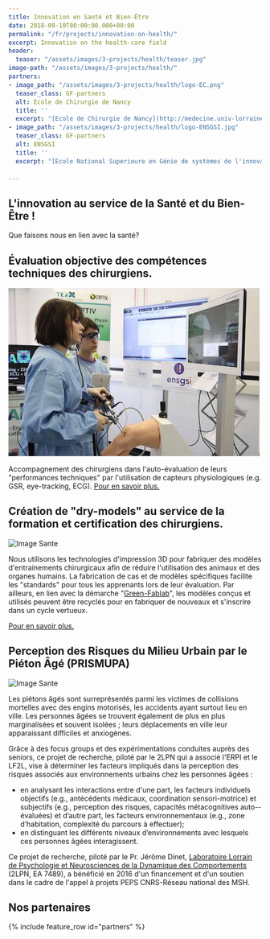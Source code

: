 ```yaml
---
title: Innovation en Santé et Bien-Être
date: 2018-09-10T00:00:00.000+00:00
permalink: "/fr/projects/innovation-on-health/"
excerpt: Innovation on the health-care field
header:
  teaser: "/assets/images/3-projects/health/teaser.jpg"
image-path: "/assets/images/3-projects/health/"
partners:
- image_path: "/assets/images/3-projects/health/logo-EC.png"
  teaser_class: GF-partners
  alt: Ecole de Chirurgie de Nancy
  title: ''
  excerpt: "[Ecole de Chirurgie de Nancy](http://medecine.univ-lorraine.fr/fr/ecole-chirurgie)"
- image_path: "/assets/images/3-projects/health/logo-ENSGSI.jpg"
  teaser_class: GF-partners
  alt: ENSGSI
  title: ''
  excerpt: "[Ecole National Superieure en Génie de systèmes de l'innovation](https://www.ensgsi.univ-lorraine.fr/)"

---
```

## L'innovation au service de la Santé et du Bien-Être !

Que faisons nous en lien avec la santé?

## Évaluation objective des compétences techniques des chirurgiens.

![Image Sante](/assets/images/3-projects/health/InnoHealth11.jpg)<img align="right">

Accompagnement des chirurgiens dans l'auto-évaluation de leurs "performances techniques" par l'utilisation de capteurs physiologiques (e.g. GSR, eye-tracking, ECG). [Pour en savoir plus.](https://doi.org/10.1016/j.ergon.2017.12.002 "https://doi.org/10.1016/j.ergon.2017.12.002")

## Création de "dry-models" au service de la formation et certification des chirurgiens.

![Image Sante](/assets/images/3-projects/health/InnoHealth2.png)

Nous utilisons les technologies d'impression 3D pour fabriquer des modèles d'entrainements chirurgicaux afin de réduire l'utilisation des animaux et des organes humains. La fabrication de cas et de modèles spécifiques facilite les "standards" pour tous les apprenants lors de leur évaluation. Par ailleurs, en lien avec la démarche "[Green-Fablab](http://lf2l.fr/projects/green-fablab/)", les modèles conçus et utilisés peuvent être recyclés pour en fabriquer de nouveaux et s'inscrire dans un cycle vertueux.

[Pour en savoir plus.](https://ieeexplore.ieee.org/document/8436302 "https://ieeexplore.ieee.org/document/8436302")

## Perception des Risques du Milieu Urbain par le Piéton Âgé (PRISMUPA)

![Image Sante](/assets/images/3-projects/health/virtual_reality.png)


Les piétons âgés sont surreprésentés parmi les victimes de collisions mortelles avec des engins motorisés, les accidents ayant surtout lieu en ville. Les personnes âgées se trouvent également de plus en plus marginalisées et souvent isolées ; leurs déplacements en ville leur apparaissant difficiles et anxiogènes.

Grâce à des focus groups et des expérimentations conduites auprès des seniors, ce projet de recherche, piloté par le 2LPN qui a associé l'ERPI et le LF2L, vise à déterminer les facteurs impliqués dans la perception des risques associés aux environnements urbains chez les personnes âgées :

* en analysant les interactions entre d'une part, les facteurs individuels objectifs (e.g., antécédents médicaux, coordination sensori-motrice) et subjectifs (e.g., perception des risques, capacités métacognitives auto-­évaluées) et d’autre part, les facteurs environnementaux (e.g., zone d’habitation, complexité du parcours à effectuer);
* en distinguant les différents niveaux d’environnements avec lesquels ces personnes âgées interagissent.

Ce projet de recherche, piloté par le Pr. Jérôme Dinet, [Laboratoire Lorrain de Psychologie et Neurosciences de la Dynamique des Comportements ](http://2lpn.univ-lorraine.fr/)(2LPN, EA 7489), a bénéficié en 2016 d'un financement et d'un soutien dans le cadre de l'appel à projets PEPS CNRS-Réseau national des MSH.

## Nos partenaires

<div id="GF-partners">  
{% include feature_row id="partners" %}

</div>
